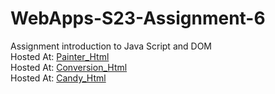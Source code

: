 
# WebApps-S23-Assignment-6
Assignment introduction to Java Script and DOM<br>
Hosted At: [Painter_Html](https://44-563-web-apps-s23.github.io/44563-webapps-s23-assignment6-SwarupaJinne/painter.html)<br>
Hosted At: [Conversion_Html](https://44-563-web-apps-s23.github.io/44563-webapps-s23-assignment6-SwarupaJinne/conversions.html)<br>
Hosted At: [Candy_Html](https://44-563-web-apps-s23.github.io/44563-webapps-s23-assignment6-SwarupaJinne/candy.html)

